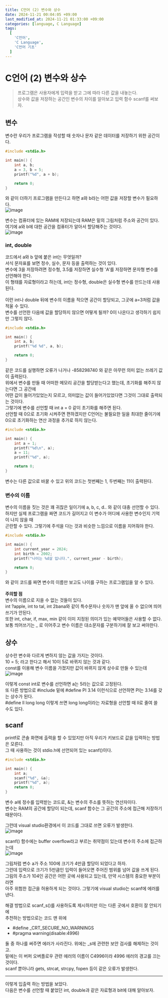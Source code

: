 ```yaml
---
title: C언어 (2) 변수와 상수
date: 2024-11-21 00:04:05 +09:00
last_modified_at: 2024-11-21 01:33:00 +09:00
categories: [language, C Language]
tags:
  [
    'C언어',
    'C Language',
    'C언어 기초'
  ]
---
```

# **C언어 (2) 변수와 상수**
> 프로그램은 사용자에게 입력을 받고 그에 따라 다른 값을 내놓는다.<br>
> 상수와 값을 저장하는 공간인 변수의 차이를 알아보고 입력 함수 scanf를 써보자.


## 변수
변수란 우리가 프로그램을 작성할 때 숫자나 문자 같은 데이터를 저장하기 위한 공간이다.
```c
#include <stdio.h>

int main() {
    int a, b;
    a = 3, b = 5;
    printf("%d", a + b);

    return 0;
}
```
와 같이 더하기 프로그램을 만든다고 하면 a와 b라는 어떤 값을 저장할 변수가 필요하다.<br>
![image](/assets/img/C_lang/2_1.PNG)

변수는 컴퓨터에 있는 RAM에 저장되는데 RAM은 밑의 그림처럼 주소와 공간이 있다.<br>
여기에 a와 b에 대한 공간을 컴퓨터가 알아서 할당해주는 것이다.<br>
![image](/assets/img/C_lang/2_2.PNG)

### int, double
코드에서 a와 b 앞에 붙은 int는 무엇일까?<br>
서식 문자표를 보면 정수, 실수, 문자 등을 출력하는 것이 있다.<br>
변수에 3을 저장하려면 정수형, 3.5를 저장하면 실수형 'A'를 저장하면 문자형 변수를 선언해야 한다.<br>
이 형태를 자료형이라고 하는데, int는 정수형, double은 실수형 변수를 만드는데 사용된다.<br><br>
이런 int나 double 뒤에 변수의 이름을 적으면 공간이 할당되고, 그곳에 a=3처럼 값을 적울 수 있다.<br>
변수를 선언한 다음에 값을 할당하지 않으면 어떻게 될까? 0이 나온다고 생각하기 쉽지만 그렇지 않다.<br>
```c
#include <stdio.h>

int main() {
    int a, b;
    printf("%d %d", a, b);

    return 0;
}
```
같은 코드를 실행하면 오류가 나거나 -858298740 와 같은 아무런 의미 없는 쓰레기 값이 출력된다.<br>
위에서 변수를 만들 때 어떠한 메모리 공간을 할당받는다고 했는데, 초기화를 해주지 않는다면 그 공간에<br>
어떤 값이 들어가있었는지 모르고, 의미없는 값이 들어가있었다면 그것이 그대로 출력되는 것이다.<br>
그렇기에 변수를 선언할 때 int a = 0 같이 초기화를 해주면 된다.<br>
선언할 때 0으로 초기화 시켜주면 편하겠지만 C언어는 불필요한 일을 최대한 줄이기에 0으로 초기화하는 연산 과정을 추가로 하지 않는다.<br>

```c
#include <stdio.h>

int main() {
    int a = 1;
    printf("%d\n", a);
    a = 11;
    printf("%d", a);

    return 0;
}
```
변수는 다른 값으로 바꿀 수 있고 위의 코드는 첫번째는 1, 두번째는 11이 출력된다.<br>

### 변수의 이름
변수의 이름을 짓는 것은 꽤 귀찮은 일이기에 a, b, c, d.. 와 같이 대충 선언할 수 있다.<br>
하지만 실제 프로그램을 짜면 코드가 길어지고 이 변수가 어디에 사용한 변수인지 기억이 나지 않을 때<br>
곤란할 수 있다. 그렇기에 주석을 다는 것과 비슷한 느낌으로 이름을 지어줘야 한다.
```c
#include <stdio.h>

int main() {
    int current_year = 2024;
    int birth = 2002;
    printf("나이는 %d살 입니다.", current_year - birth);

    return 0;
}
```
와 같이 코드를 짜면 변수의 이름만 보고도 나이를 구하는 프로그램임을 알 수 있다.<br><br>
**주의할 점**<br>
변수의 이름으로 지을 수 없는 것들이 있다.<br>
int ?apple, int to tal, int 2bana와 같이 특수문자나 숫자가 맨 앞에 올 수 없으며 띄어쓰기가 안된다.<br>
또한 int, char, if, max, min 같이 이미 지정된 의미가 있는 예약어들은 사용할 수 없다.<br>
보통 띄어쓰기는 _ 로 이어주고 변수 이름은 대소문자를 구분하기에 잘 보고 써야한다. 

## 상수
상수란 변수와 다르게 변하지 않는 값을 가지는 것이다.<br>
10 = 5; 라고 한다고 해서 10이 5로 바뀌지 않는 것과 같다.<br>
const를 이용해 변수 이름을 가졌지만 값이 바뀌지 않게 상수로 만들 수 있는데<br>
![image](/assets/img/C_lang/2_3.PNG)

이렇게 const int로 변수를 선언하면 a는 5라는 값으로 고정된다.<br>
또 다른 방법으로 #include 밑에 #define PI 3.14 이런식으로 선언하면 PI는 3.14를 갖는 상수가 된다.<br>
#define ll long long 이렇게 쓰면 long long이라는 자료형을 선언할 때 ll로 줄여 쓸 수도 있다.<br>

## scanf
printf로 콘솔 화면에 출력을 할 수 있었지만 아직 우리가 키보드로 값을 입력하는 방법은 모른다.<br>
그 때 사용하는 것이 stdio.h에 선언되어 있는 scanf()이다.<br>
```c
#include <stdio.h>

int main() {
    int a;
    scanf("%d", &a);
    printf("%d", a);
    return 0;
}
```
변수 a에 정수를 입력받는 코드로, &는 변수의 주소를 뜻하는 연산자이다.<br>
변수는 RAM의 공간에 할당이 되는데, scanf 함수는 그 공간의 주소에 접근해 저장하기 때문이다.<br>

그런데 visual studio환경에서 이 코드를 그대로 쓰면 오류가 발생한다.<br>
![image](/assets/img/C_lang/2_5.PNG)

scanf() 함수에는 buffer overflow라고 부르는 취약점이 있는데 변수의 주소에 접근하는데<br>
![image](/assets/img/C_lang/2_4.PNG)

그림처럼 변수 a가 주소 100에 크기가 4만큼 할당이 되었다고 하자.<br>
그런데 입력으로 크기가 5만큼인 입력이 들어오면 주어진 범위를 넘어 값을 쓰게 된다.<br>
그림의 주소가 104인 공간은 어떤 곳에 사용되고 있는데, 만약 시스템의 중요한 부분이라면<br>
아주 위험한 접근을 허용하게 되는 것이다. 그렇기에 visual studio는 scanf에 에러를 낸다.<br>

해결 방법으로 scanf_s()를 사용하도록 제시하지만 이는 다른 곳에서 호환이 잘 안되기에 <br>
추천하는 방법으로는 코드 맨 위에 
- #define _CRT_SECURE_NO_WARNINGS
- #pragma warning(disable:4996)

둘 중 하나를 써주면 에러가 사라진다. 위에는 _s에 관련한 보안 검사를 해제하는 것이고.<br>
밑에는 이 버퍼 오버플로우 관련 에러의 이름이 C4996이라 4996 에러의 경고를 끄는 것이다.<br>
scanf 뿐아니라 gets, strcat, strcpy, fopen 등이 같은 오류가 발생한다.

---
이렇게 입출력 하는 방법을 보았다.<br>
다음은 변수를 선언할 때 붙었던 int, double과 같은 자료형과 bit에 대해 알아보자.